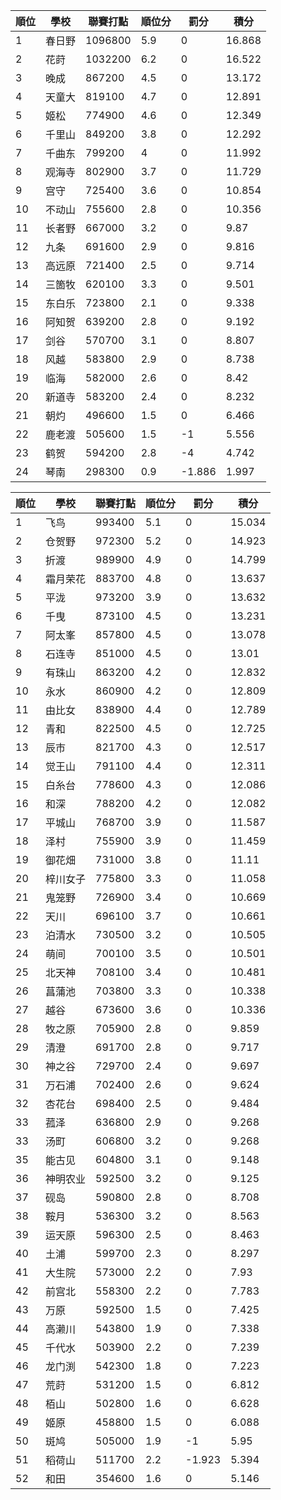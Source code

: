 順位|學校|聯賽打點|順位分|罰分|積分
-|-|-|-|-|-
1|春日野|1096800|5.9|0|16.868
2|花莳|1032200|6.2|0|16.522
3|晚成|867200|4.5|0|13.172
4|天童大|819100|4.7|0|12.891
5|姬松|774900|4.6|0|12.349
6|千里山|849200|3.8|0|12.292
7|千曲东|799200|4|0|11.992
8|观海寺|802900|3.7|0|11.729
9|宫守|725400|3.6|0|10.854
10|不动山|755600|2.8|0|10.356
11|长者野|667000|3.2|0|9.87
12|九条|691600|2.9|0|9.816
13|高远原|721400|2.5|0|9.714
14|三箇牧|620100|3.3|0|9.501
15|东白乐|723800|2.1|0|9.338
16|阿知贺|639200|2.8|0|9.192
17|剑谷|570700|3.1|0|8.807
18|风越|583800|2.9|0|8.738
19|临海|582000|2.6|0|8.42
20|新道寺|583200|2.4|0|8.232
21|朝灼|496600|1.5|0|6.466
22|鹿老渡|505600|1.5|-1|5.556
23|鹤贺|594200|2.8|-4|4.742
24|琴南|298300|0.9|-1.886|1.997

順位|學校|聯賽打點|順位分|罰分|積分
-|-|-|-|-|-
1|飞鸟|993400|5.1|0|15.034
2|仓贺野|972300|5.2|0|14.923
3|折渡|989900|4.9|0|14.799
4|霜月荣花|883700|4.8|0|13.637
5|平泷|973200|3.9|0|13.632
6|千曳|873100|4.5|0|13.231
7|阿太峯|857800|4.5|0|13.078
8|石连寺|851000|4.5|0|13.01
9|有珠山|863200|4.2|0|12.832
10|永水|860900|4.2|0|12.809
11|由比女|838900|4.4|0|12.789
12|青和|822500|4.5|0|12.725
13|辰市|821700|4.3|0|12.517
14|觉王山|791100|4.4|0|12.311
15|白糸台|778600|4.3|0|12.086
16|和深|788200|4.2|0|12.082
17|平城山|768700|3.9|0|11.587
18|泽村|755900|3.9|0|11.459
19|御花畑|731000|3.8|0|11.11
20|梓川女子|775800|3.3|0|11.058
21|鬼笼野|726900|3.4|0|10.669
22|天川|696100|3.7|0|10.661
23|泊清水|730500|3.2|0|10.505
24|萌间|700100|3.5|0|10.501
25|北天神|708100|3.4|0|10.481
26|菖蒲池|703800|3.3|0|10.338
27|越谷|673600|3.6|0|10.336
28|牧之原|705900|2.8|0|9.859
29|清澄|691700|2.8|0|9.717
30|神之谷|729700|2.4|0|9.697
31|万石浦|702400|2.6|0|9.624
32|杏花台|698400|2.5|0|9.484
33|菰泽|636800|2.9|0|9.268
33|汤町|606800|3.2|0|9.268
35|能古见|604800|3.1|0|9.148
36|神明农业|592500|3.2|0|9.125
37|砚岛|590800|2.8|0|8.708
38|鞍月|536300|3.2|0|8.563
39|运天原|596300|2.5|0|8.463
40|土浦|599700|2.3|0|8.297
41|大生院|573000|2.2|0|7.93
42|前宫北|558300|2.2|0|7.783
43|万原|592500|1.5|0|7.425
44|高濑川|543800|1.9|0|7.338
45|千代水|503900|2.2|0|7.239
46|龙门渕|542300|1.8|0|7.223
47|荒莳|531200|1.5|0|6.812
48|栢山|502800|1.6|0|6.628
49|姬原|458800|1.5|0|6.088
50|斑鸠|505000|1.9|-1|5.95
51|稻荷山|511700|2.2|-1.923|5.394
52|和田|354600|1.6|0|5.146
